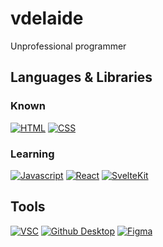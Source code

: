 # vdelaide
Unprofessional programmer

## Languages & Libraries

### Known
[![HTML](https://img.shields.io/badge/-HTML-d63d0f?style=for-the-badge&logo=HTML5&logoColor=white)](https://html.com/)
[![CSS](https://img.shields.io/badge/-CSS-2299f8?style=for-the-badge&logo=CSS3&logoColor=white)](https://www.w3schools.com/css/)

### Learning
[![Javascript](https://img.shields.io/badge/-Javascript-2299f8?style=for-the-badge&logo=Javascript&logoColor=white&color=darkgreen)](https://www.w3schools.com/jsrEF/default.asp)
[![React](https://img.shields.io/badge/-React-23272f?style=for-the-badge&logo=React&logoColor=blue)](https://react.dev/)
[![SvelteKit](https://img.shields.io/badge/-SvelteKit-ff3e00?style=for-the-badge&logo=Svelte&logoColor=white)](https://kit.svelte.dev/)

## Tools
[![VSC](https://img.shields.io/badge/-VSC-0079d0?style=for-the-badge&logo=VisualStudioCode&logoColor=white)](https://code.visualstudio.com/)
[![Github Desktop](https://img.shields.io/badge/-Github_Desktop-7c3eec?style=for-the-badge&logo=Github&logoColor=white)](https://desktop.github.com/)
[![Figma](https://img.shields.io/badge/Figma-FF3366?style=for-the-badge&logo=Figma&logoColor=white)](https://www.figma.com/@vdelaide)

